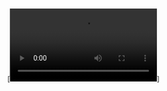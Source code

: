 [![Смотрите video](https://raw.githubusercontent.com/Ox1g/cDigital/main/video_2024-08-08_18-10-09.mp4)]
